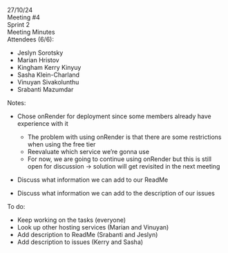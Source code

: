 27/10/24  
Meeting \#4  
Sprint 2  
Meeting Minutes  
Attendees (6/6):

- Jeslyn Sorotsky  
- Marian Hristov  
- Kingham Kerry Kinyuy  
- Sasha Klein-Charland  
- Vinuyan Sivakolunthu  
- Srabanti Mazumdar

Notes:

- Chose onRender for deployment since some members already have experience with it  
  - The problem with using onRender is that there are some restrictions when using the free tier  
  - Reevaluate which service we’re gonna use  
  - For now, we are going to continue using onRender but this is still open for discussion → solution will get revisited in the next meeting

- Discuss what information we can add to our ReadMe  
- Discuss what information we can add to the description of our issues

To do:

- Keep working on the tasks (everyone)  
- Look up other hosting services (Marian and Vinuyan)  
- Add description to ReadMe (Srabanti and Jeslyn)  
- Add description to issues (Kerry and Sasha)


